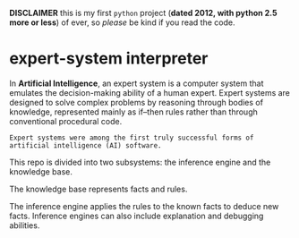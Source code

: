 **DISCLAIMER** this is my first `python` project (**dated 2012, with python 2.5 more or less**) of ever, so *please* be kind if you read the code.

# expert-system interpreter

In **Artificial Intelligence**, an expert system is a computer system that emulates the decision-making ability of a human expert. 
Expert systems are designed to solve complex problems by reasoning through bodies of knowledge, represented mainly as if–then rules rather than through conventional procedural code.

`Expert systems were among the first truly successful forms of artificial intelligence (AI) software.`

This repo is divided into two subsystems: the inference engine and the knowledge base. 

The knowledge base represents facts and rules. 

The inference engine applies the rules to the known facts to deduce new facts. Inference engines can also include explanation and debugging abilities.
